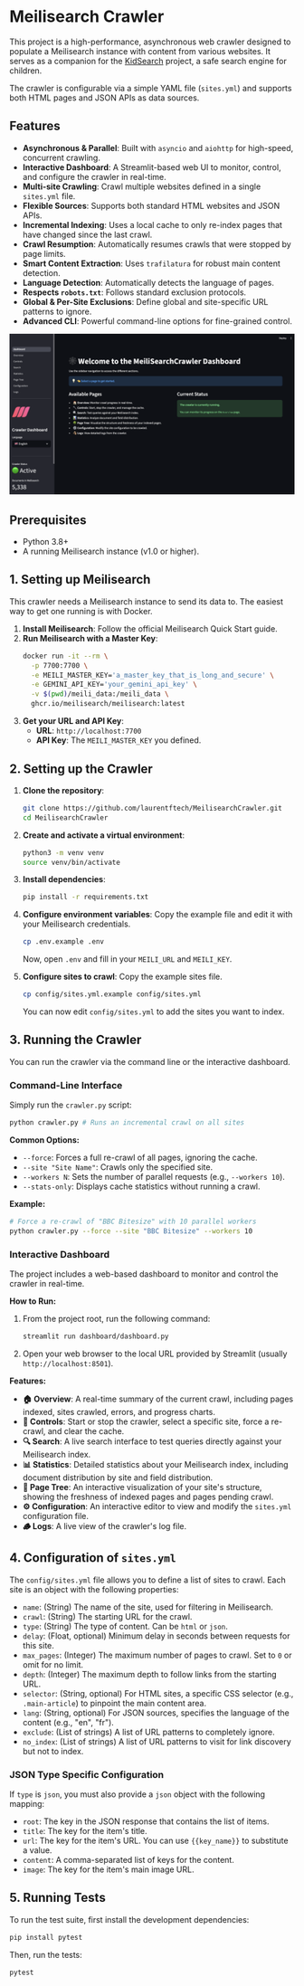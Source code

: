 # Meilisearch Crawler

This project is a high-performance, asynchronous web crawler designed to populate a Meilisearch instance with content from various websites. It serves as a companion for the [KidSearch](https://github.com/laurentftech/kidsearch) project, a safe search engine for children.

The crawler is configurable via a simple YAML file (`sites.yml`) and supports both HTML pages and JSON APIs as data sources.

## Features

- **Asynchronous & Parallel**: Built with `asyncio` and `aiohttp` for high-speed, concurrent crawling.
- **Interactive Dashboard**: A Streamlit-based web UI to monitor, control, and configure the crawler in real-time.
- **Multi-site Crawling**: Crawl multiple websites defined in a single `sites.yml` file.
- **Flexible Sources**: Supports both standard HTML websites and JSON APIs.
- **Incremental Indexing**: Uses a local cache to only re-index pages that have changed since the last crawl.
- **Crawl Resumption**: Automatically resumes crawls that were stopped by page limits.
- **Smart Content Extraction**: Uses `trafilatura` for robust main content detection.
- **Language Detection**: Automatically detects the language of pages.
- **Respects `robots.txt`**: Follows standard exclusion protocols.
- **Global & Per-Site Exclusions**: Define global and site-specific URL patterns to ignore.
- **Advanced CLI**: Powerful command-line options for fine-grained control.

![screenshot_dashboard.png](media/screenshot_dashboard_en.png)

## Prerequisites

- Python 3.8+
- A running Meilisearch instance (v1.0 or higher).

## 1. Setting up Meilisearch

This crawler needs a Meilisearch instance to send its data to. The easiest way to get one running is with Docker.

1.  **Install Meilisearch**: Follow the official Meilisearch Quick Start guide.
2.  **Run Meilisearch with a Master Key**:
    ```bash
    docker run -it --rm \
      -p 7700:7700 \
      -e MEILI_MASTER_KEY='a_master_key_that_is_long_and_secure' \
      -e GEMINI_API_KEY='your_gemini_api_key' \
      -v $(pwd)/meili_data:/meili_data \
      ghcr.io/meilisearch/meilisearch:latest
    ```
3.  **Get your URL and API Key**:
    -   **URL**: `http://localhost:7700`
    -   **API Key**: The `MEILI_MASTER_KEY` you defined.

## 2. Setting up the Crawler

1.  **Clone the repository**:
    ```bash
    git clone https://github.com/laurentftech/MeilisearchCrawler.git
    cd MeilisearchCrawler
    ```

2.  **Create and activate a virtual environment**:
    ```bash
    python3 -m venv venv
    source venv/bin/activate
    ```

3.  **Install dependencies**:
    ```bash
    pip install -r requirements.txt
    ```

4.  **Configure environment variables**:
    Copy the example file and edit it with your Meilisearch credentials.
    ```bash
    cp .env.example .env
    ```
    Now, open `.env` and fill in your `MEILI_URL` and `MEILI_KEY`.

5.  **Configure sites to crawl**:
    Copy the example sites file.
    ```bash
    cp config/sites.yml.example config/sites.yml
    ```
    You can now edit `config/sites.yml` to add the sites you want to index.

## 3. Running the Crawler

You can run the crawler via the command line or the interactive dashboard.

### Command-Line Interface

Simply run the `crawler.py` script:

```sh
python crawler.py # Runs an incremental crawl on all sites
```

**Common Options:**

-   `--force`: Forces a full re-crawl of all pages, ignoring the cache.
-   `--site "Site Name"`: Crawls only the specified site.
-   `--workers N`: Sets the number of parallel requests (e.g., `--workers 10`).
-   `--stats-only`: Displays cache statistics without running a crawl.

**Example:**
```sh
# Force a re-crawl of "BBC Bitesize" with 10 parallel workers
python crawler.py --force --site "BBC Bitesize" --workers 10
```

### Interactive Dashboard

The project includes a web-based dashboard to monitor and control the crawler in real-time.

**How to Run:**

1.  From the project root, run the following command:
    ```bash
    streamlit run dashboard/dashboard.py
    ```
2.  Open your web browser to the local URL provided by Streamlit (usually `http://localhost:8501`).

**Features:**

-   **🏠 Overview**: A real-time summary of the current crawl, including pages indexed, sites crawled, errors, and progress charts.
-   **🔧 Controls**: Start or stop the crawler, select a specific site, force a re-crawl, and clear the cache.
-   **🔍 Search**: A live search interface to test queries directly against your Meilisearch index.
-   **📊 Statistics**: Detailed statistics about your Meilisearch index, including document distribution by site and field distribution.
-   **🌳 Page Tree**: An interactive visualization of your site's structure, showing the freshness of indexed pages and pages pending crawl.
-   **⚙️ Configuration**: An interactive editor to view and modify the `sites.yml` configuration file.
-   **🪵 Logs**: A live view of the crawler's log file.

## 4. Configuration of `sites.yml`

The `config/sites.yml` file allows you to define a list of sites to crawl. Each site is an object with the following properties:

- `name`: (String) The name of the site, used for filtering in Meilisearch.
- `crawl`: (String) The starting URL for the crawl.
- `type`: (String) The type of content. Can be `html` or `json`.
- `delay`: (Float, optional) Minimum delay in seconds between requests for this site.
- `max_pages`: (Integer) The maximum number of pages to crawl. Set to `0` or omit for no limit.
- `depth`: (Integer) The maximum depth to follow links from the starting URL.
- `selector`: (String, optional) For HTML sites, a specific CSS selector (e.g., `.main-article`) to pinpoint the main content area.
- `lang`: (String, optional) For JSON sources, specifies the language of the content (e.g., "en", "fr").
- `exclude`: (List of strings) A list of URL patterns to completely ignore.
- `no_index`: (List of strings) A list of URL patterns to visit for link discovery but not to index.

### JSON Type Specific Configuration

If `type` is `json`, you must also provide a `json` object with the following mapping:

- `root`: The key in the JSON response that contains the list of items.
- `title`: The key for the item's title.
- `url`: The key for the item's URL. You can use `{{key_name}}` to substitute a value.
- `content`: A comma-separated list of keys for the content.
- `image`: The key for the item's main image URL.

## 5. Running Tests

To run the test suite, first install the development dependencies:

```bash
pip install pytest
```

Then, run the tests:
```bash
pytest
```
